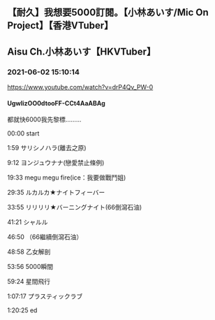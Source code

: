 ## 【耐久】我想要5000訂閱。【小林あいす/Mic On Project】【香港VTuber】
## Aisu Ch.小林あいす【HKVTuber】
### 2021-06-02 15:10:14
https://www.youtube.com/watch?v=drP4Qv_PW-0
#### UgwlizOO0dtooFF-CCt4AaABAg
都就快6000我先黎標………

00:00 start

1:59 サリシノハラ(離去之原) 

9:12 ヨンジュウナナ(戀愛禁止條例)

19:33 megu megu fire(ice：我要做戰鬥姐)

29:35 ルカルカ★ナイトフィーバー

33:55 リリリリ★バーニングナイト(66倒瀉石油)

41:21 シャルル

46:50 （66繼續倒瀉石油）

48:58 乙女解剖

53:56 5000瞬間

59:24 星間飛行

1:07:17 プラスティックラブ

1:20:25 ed

